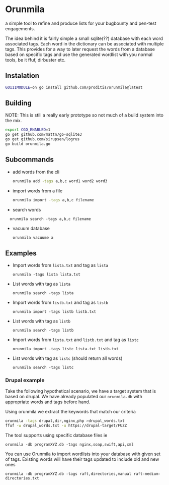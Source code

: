 # Orunmila
a simple tool to refine and produce lists for your bugbounty and pen-test engagements.

The idea behind it is fairly simple a small sqlite(??) database with each word associated tags. Each word in the dictionary can be associated with multiple tags.
This provides for a way to later request the words from a database based on specific tags and use the generated wordlist with you normal tools, be it ffuf, dirbuster etc.


## Instalation

```sh
GO111MODULE=on go install github.com/proditis/orunmila@latest
```

## Building
NOTE: This is still a really early prototype so not much of a build system into the mix.

```sh
export CGO_ENABLED=1
go get github.com/mattn/go-sqlite3
go get github.com/sirupsen/logrus
go build orunmila.go
```


## Subcommands
* add words from the cli
  ```sh
  orunmila add -tags a,b,c word1 word2 word3
  ```
* import words from a file
  ```sh
  orunmila import -tags a,b,c filename
  ```
* search words
```
  orunmila search -tags a,b,c filename
```
* vacuum database
  ```sh
  orunmila vacuume a
  ```

## Examples
* Import words from `lista.txt` and tag as `lista`
  ```
  orunmila -tags lista lista.txt
  ```

* List words with tag as `lista`
  ```
  orunmila search -tags lista
  ```

* Import words from `listb.txt` and tag as `listb`
  ```
  orunmila import -tags listb listb.txt
  ```

* List words with tag as `listb`
  ```
  orunmila search -tags listb
  ```

* Import words from `lista.txt` and `listb.txt` and tag as `listc`
  ```
  orunmila import -tags listc lista.txt listb.txt
  ```

* List words with tag as `listc` (should return all words)
  ```
  orunmila search -tags listc
  ```

### Drupal example
Take the following hypothetical scenario, we have a target system that is based on drupal. We have already populated our `orunmila.db` with appropriate words and tags before hand.

Using orunmila we extract the keywords that match our criteria
```sh
orunmila -tags drupal,dir,nginx,php >drupal_words.txt
ffuf -w drupal_words.txt -u https://drupal-target/FUZZ
```

The tool supports using specific database files ie
```
orunmila -db programXYZ.db -tags nginx,soap,swift,api,xml
```

You can use Orunmila to import wordlists into your database with given set of tags. Existing words will have their tags updated to include old and new ones
```
orunmila -db programXYZ.db -tags raft,directories,manual raft-medium-directories.txt
```

